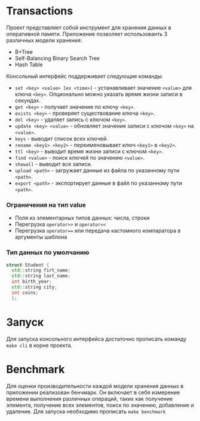 # Transactions
Проект представляет собой инструмент для хранения данных в оперативной памяти. Приложение позволяет использованть 3 различных модели хранения: 
- B+Tree 
- Self-Balancing Binary Search Tree
- Hash Table

Консольный интерфейс поддерживает следующие команды:
- `set <key> <value> [ex <time>]` - устанавливает значение `<value>` для ключа `<key>`. Опционально можно указать время жизни записи в секундах.
- `get <key>` - получает значение по ключу `<key>`.
- `exists <key>` - проверяет существование ключа `<key>`.
- `del <key>` - удаляет запись с ключом `<key>`.
- `update <key> <value>` - обновляет значение записи с ключом `<key>` на `<value>`.
- `keys` - выводит список всех ключей.
- `rename <key1> <key2>` - переименовывает ключ `<key1>` в `<key2>`.
- `ttl <key>` - выводит время жизни записи с ключом `<key>`.
- `find <value>` - поиск ключей по значению `<value>`.
- `showall` - выводит все записи.
- `upload <path>` - загружает данные из файла по указанному пути `<path>`.
- `export <path>` - экспортирует данные в файл по указанному пути `<path>`.

### Ограничения на тип value
- Поля из элементарных типов данных: числа, строки
- Перегрузка `operator>>` и `operator<<`
- Перегрузка `operator==` или передача кастомного компаратора в аргументы шаблона

### Тип данных по умолчанию
``` c++
struct Student {
  std::string firt_name;
  std::string last_name;
  int birth_year;
  std::string city;
  int coins;
  };
```

# Запуск
Для запуска консольного интерфейса достаточно прописать команду `make cli` в корне проекта.

# Benchmark
Для оценки производительности каждой модели хранения данных в приложении реализован бенчмарк. Он включает в себя измерение времени выполнения различных операций, таких как получение элемента, получение всех элементов, поиск по значению, добавление и удаление. Для запуска необходимо прописать `make benchmark`